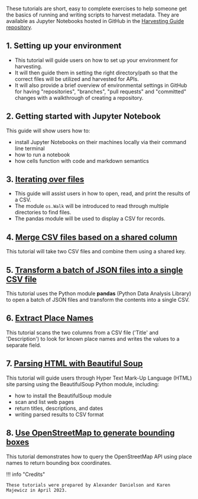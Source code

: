 These tutorials are short, easy to complete exercises to help someone get the basics of running and writing scripts to harvest metadata. They are available as Jupyter Notebooks hosted in GitHub in the [Harvesting Guide repository](https://github.com/geobtaa/harvesting-guide).

## 1. Setting up your environment

* This tutorial will guide users on how to set up your environment for harvesting.
* It will then guide them in setting the right directory/path so that the correct files will be utilized and harvested for APIs.
* It will also provide a brief overview of environmental settings in GitHub for having "repositories", "branches", "pull requests" and "committed" changes with a walkthrough of creating a repository.

## 2. Getting started with Jupyter Notebook

This guide will show users how to:

* install Jupyter Notebooks on their machines locally via their command line terminal
* how to run a notebook
* how cells function with code and markdown semantics

## 3. [Iterating over files](https://github.com/geobtaa/harvesting-guide/tree/main/tutorials/T-03_iterating-files)

* This guide will assist users in how to open, read, and print the results of a CSV.
* The module `os.Walk` will be introduced to read through multiple directories to find files.
* The pandas module will be used to display a CSV for records.

## 4. [Merge CSV files based on a shared column](https://github.com/geobtaa/harvesting-guide/tree/main/tutorials/T-04_merge-csv-files)

This tutorial will take two CSV files and combine them using a shared key.

## 5. [Transform a batch of JSON files into a single CSV file](https://github.com/geobtaa/harvesting-guide/tree/main/tutorials/T-05_json-to-csv)

This tutorial uses the Python module **pandas** (Python Data Analysis Library) to open a batch of JSON files and transform the contents into a single CSV.

## 6. [Extract Place Names](https://github.com/geobtaa/harvesting-guide/tree/main/tutorials/T-06_extract-place-names)

This tutorial scans the two columns from a CSV file ('Title' and 'Description') to look for known place names and writes the values to a separate field.


## 7. [Parsing HTML with Beautiful Soup](https://github.com/geobtaa/harvesting-guide/tree/main/tutorials/T-07_parsing-html-beautiful-soup)

This tutorial will guide users through Hyper Text Mark-Up Language (HTML) site parsing using the BeautifulSoup Python module, including:

* how to install the BeautifulSoup module
* scan and list web pages
* return titles, descriptions, and dates
* writing parsed results to CSV format

## 8. [Use OpenStreetMap to generate bounding boxes](https://github.com/geobtaa/harvesting-guide/tree/main/tutorials/T-08_bboxes-from-osm)

This tutorial demonstrates how to query the OpenStreetMap API using place names to return bounding box coordinates.

!!! info "Credits"

	These tutorials were prepared by Alexander Danielson and Karen Majewicz in April 2023.
